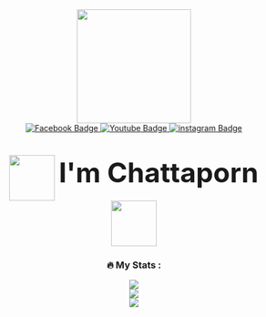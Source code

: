 <div id="header" align="center">
  <img src="https://media.giphy.com/media/LQoL4nHVLzhw2YXMU6/giphy.gif" width="200"/>
</div>

<div id="badges" align="center">
  <a href="https://www.facebook.com/profile.php?id=100005547251293">
    <img src="https://img.shields.io/badge/FaceBook-blue?style=for-the-badge&logo=facebook&logoColor=white" alt="Facebook Badge"/>
  </a>
  <a href="https://www.youtube.com/@user-qo5yu2mg3x/featured">
    <img src="https://img.shields.io/badge/YouTube-red?style=for-the-badge&logo=youtube&logoColor=white" alt="Youtube Badge"/>
  </a>
  <a href="https://www.instagram.com/pn_pinnn/?fbclid=IwAR3G7RGKbK3yaHoR_VoHjy5xFNqortYdjw6221wkK5ec4u4gkuYrpGhbXAc">
    <img src="https://img.shields.io/badge/Instagram-pink?style=for-the-badge&logo=instagram&logoColor=white" alt="instagram Badge"/>
  </a>
</div>

<div id="badges" align="center">
 <img src="https://Pinchattaporn.com/ghpvc/?username=Pinchattaporn&style=flat-square&color=blue" alt=""/>
</div>

<h1 align="center">
  <img src="https://media.giphy.com/media/t0SMqPCEx1hYI/giphy.gif" width="80px" align="center"  />
   <font size="16">I'm Chattaporn </font>
  <img src="https://media.giphy.com/media/t0SMqPCEx1hYI/giphy.gif" width="80px" align="center"  />
</h1>

<div align="center">
 

  ### :fire: My Stats :
  <img src="http://github-readme-streak-stats.herokuapp.com?user=Pinchattaporn&theme=radical">
</div>

<div align="center">
  <img src="https://github-readme-stats.vercel.app/api?username=Pinchattaporn&theme=jolly&show_icons=true">
</div>

<div align="center">

  <img src="https://github-readme-stats.vercel.app/api/top-langs/?username=Pinchattaporn&layout=center&theme=radical">
</div>

